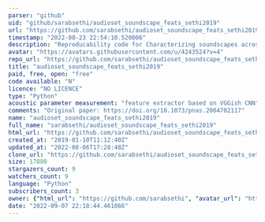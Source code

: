 ```yaml
---
parser: "github"
uid: "github/sarabsethi/audioset_soundscape_feats_sethi2019"
url: "https://github.com/sarabsethi/audioset_soundscape_feats_sethi2019"
timestamp: "2022-08-23 22:54:10.520006"
description: "Reproducability code for Characterizing soundscapes across diverse ecosystems using a universal acoustic feature set (Sethi et. al. 2020, PNAS)"
avatar: "https://avatars.githubusercontent.com/u/4243524?v=4"
repo_url: "https://github.com/sarabsethi/audioset_soundscape_feats_sethi2019"
title: "audioset_soundscape_feats_sethi2019"
paid, free, open: "free"
code available: "N"
licence: "NO LICENCE"
type: "Python"
acoustic parameter measurement: "feature extractor based on VGGish CNN"
comments: "Original paper: https://doi.org/10.1073/pnas.2004702117"
name: "audioset_soundscape_feats_sethi2019"
full_name: "sarabsethi/audioset_soundscape_feats_sethi2019"
html_url: "https://github.com/sarabsethi/audioset_soundscape_feats_sethi2019"
created_at: "2019-01-10T11:12:40Z"
updated_at: "2022-08-06T17:28:48Z"
clone_url: "https://github.com/sarabsethi/audioset_soundscape_feats_sethi2019.git"
size: 17880
stargazers_count: 9
watchers_count: 9
language: "Python"
subscribers_count: 3
owner: {"html_url": "https://github.com/sarabsethi", "avatar_url": "https://avatars.githubusercontent.com/u/4243524?v=4", "login": "sarabsethi", "type": "User"}
date: "2022-09-07 22:18:44.461066"
---
```

